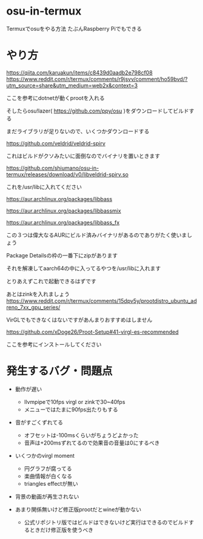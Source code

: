 # osu-in-termux
Termuxでosuをやる方法 たぶんRaspberry Piでもできる

# やり方

https://qiita.com/karuakun/items/c8439d0aadb2e798cf08
https://www.reddit.com/r/termux/comments/r9jsvv/comment/ho59bvd/?utm_source=share&utm_medium=web2x&context=3

ここを参考にdotnetが動くprootを入れる

そしたらosu!lazer( https://github.com/ppy/osu )をダウンロードしてビルドする

まだライブラリが足りないので、いくつかダウンロードする

https://github.com/veldrid/veldrid-spirv

これはビルドがクソみたいに面倒なのでバイナリを置いときます

https://github.com/shiumano/osu-in-termux/releases/download/v0/libveldrid-spirv.so

これを/usr/libに入れてください

https://aur.archlinux.org/packages/libbass

https://aur.archlinux.org/packages/libbassmix

https://aur.archlinux.org/packages/libbass_fx

この３つは偉大なるAURにビルド済みバイナリがあるのでありがたく使いましょう

Package Detailsの枠の一番下にzipがあります

それを解凍してaarch64の中に入ってるやつを/usr/libに入れます


とりあえずこれで起動できるはずです

あとはzinkを入れましょう
https://www.reddit.com/r/termux/comments/15dpv5y/prootdistro_ubuntu_adreno_7xx_gpu_series/

VirGLでもできなくはないですがあんまりおすすめはしません

https://github.com/xDoge26/Proot-Setup#41-virgl-es-recommended

ここを参考にインストールしてください

# 発生するバグ・問題点
+ 動作が遅い
  + llvmpipeで10fps virgl or zinkで30~40fps
  + メニューではたまに90fps出たりもする

+ 音がすごくずれてる
  + オフセットは-100msくらいがちょうどよかった
  + 音声は+200msずれてるので効果音の音量は0にするべき

+ いくつかのvirgl moment
  + 円グラフが腐ってる
  + 楽曲情報が白くなる
  + triangles effectが無い

+ 背景の動画が再生されない

+ あまり関係無いけど修正版prootだとwineが動かない
  + 公式リポジトリ版ではビルドはできないけど実行はできるのでビルドするときだけ修正版を使うべき
